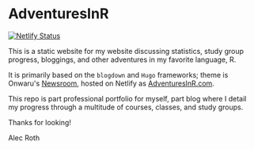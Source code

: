 # AdventuresInR

[![Netlify Status](https://api.netlify.com/api/v1/badges/5f0cc56e-5605-4a7a-9019-2f23c7ffb54b/deploy-status)](https://app.netlify.com/sites/optimistic-hypatia-458a83/deploys)

This is a static website for my website discussing statistics, study group progress, bloggings, and other adventures in my favorite language, R.

It is primarily based on the `blogdown` and `Hugo` frameworks; theme is Onwaru's [Newsroom](https://github.com/onweru/newsroom), hosted on Netlify as [AdventuresInR.com](AdventuresInR.com).

This repo is part professional portfolio for myself, part blog where I detail my progress through a multitude of courses, classes, and study groups.

Thanks for looking!

Alec Roth
